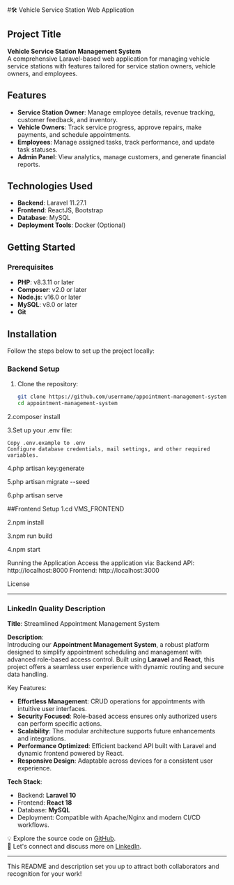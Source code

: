 #🛠️ Vehicle Service Station Web Application

## Project Title
**Vehicle Service Station Management System**  
A comprehensive Laravel-based web application for managing vehicle service stations with features tailored for service station owners, vehicle owners, and employees.

## Features
- **Service Station Owner**: Manage employee details, revenue tracking, customer feedback, and inventory.
- **Vehicle Owners**: Track service progress, approve repairs, make payments, and schedule appointments.
- **Employees**: Manage assigned tasks, track performance, and update task statuses.
- **Admin Panel**: View analytics, manage customers, and generate financial reports.

## Technologies Used
- **Backend**: Laravel 11.27.1
- **Frontend**: ReactJS, Bootstrap
- **Database**: MySQL
- **Deployment Tools**: Docker (Optional)

## Getting Started

### Prerequisites
- **PHP**: v8.3.11 or later
- **Composer**: v2.0 or later
- **Node.js**: v16.0 or later
- **MySQL**: v8.0 or later
- **Git**



## Installation

Follow the steps below to set up the project locally:

### Backend Setup

1. Clone the repository:
   ```bash
   git clone https://github.com/username/appointment-management-system.git
   cd appointment-management-system
2.composer install

3.Set up your .env file:

    Copy .env.example to .env
    Configure database credentials, mail settings, and other required variables.

4.php artisan key:generate

5.php artisan migrate --seed

6.php artisan serve

##Frontend Setup
1.cd VMS_FRONTEND

2.npm install

3.npm run build

4.npm start


Running the Application
Access the application via:
Backend API: http://localhost:8000
Frontend: http://localhost:3000



License


---

### **LinkedIn Quality Description**

**Title**: Streamlined Appointment Management System

**Description**:  
Introducing our **Appointment Management System**, a robust platform designed to simplify appointment scheduling and management with advanced role-based access control. Built using **Laravel** and **React**, this project offers a seamless user experience with dynamic routing and secure data handling.  

Key Features:  
- **Effortless Management**: CRUD operations for appointments with intuitive user interfaces.  
- **Security Focused**: Role-based access ensures only authorized users can perform specific actions.  
- **Scalability**: The modular architecture supports future enhancements and integrations.  
- **Performance Optimized**: Efficient backend API built with Laravel and dynamic frontend powered by React.  
- **Responsive Design**: Adaptable across devices for a consistent user experience.  

**Tech Stack**:  
- Backend: **Laravel 10**  
- Frontend: **React 18**  
- Database: **MySQL**  
- Deployment: Compatible with Apache/Nginx and modern CI/CD workflows.

💡 Explore the source code on [GitHub](https://github.com/username/appointment-management-system).  
📢 Let's connect and discuss more on [LinkedIn](https://linkedin.com/in/username).  

---

This README and description set you up to attract both collaborators and recognition for your work!











